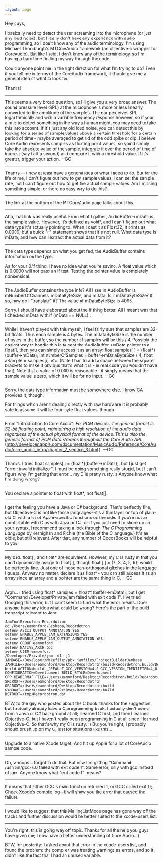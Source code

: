 ```yaml
---
layout: page
---
```


Hey guys,

I basically need to detect the user screaming into the microphone (or just any loud noise), but I really don't have any experience with audio programming, so I don't know any of the audio terminology. I'm using Michael Thornburgh's MTCoreAudio framework (an objective-c wrapper for CoreAudio). But like I said, I don't know any of the terminology, so I'm having a hard time finding my way through the code.

Could anyone point me in the right direction for what I'm trying to do? Even if you tell me in terms of the CoreAudio framework, it should give me a general idea of what to look for.

Thanks!

----

This seems a very broad question, so I'll give you a very broad answer. The sound pressure level (SPL) at the microphone is more or less linearly converted to the amplitude of the samples. The ear perceives SPL logarithmically and with a variable frequency response however, so if your aim is to detect something in the way a human might, you may need to take this into account. If it's just any old loud noise, you can detect this by looking for a series of sample values above a certain threshold for a certain period of time - maybe averaged to get rid of the odd spike or dip. I believe Core Audio represents samples as floating point values, so you'd simply take the absolute value of the sample, integrate it over the period of time of interest (say half a second) and compare it with a threshold value. If it's greater, trigger your action. --GC

----

Thanks -- I now at least have a general idea of what I need to do. But for the life of me, I can't figure out how to get sample values; I can set the sample rate, but I can't figure out how to get the actual sample values. Am I missing something simple, or there no easy way to do this?

----

The link at the bottom of the MTCoreAudio page talks about this.

----

Aha, that link was really useful. From what I gather, AudioBuffer->mData is the sample value. However, it's defined as void*, and I can't figure out what data type it's actually pointing to. When I cast it as Float32, it prints as 0.0000, but a quick "if" statement shows that it's not null. What data type is mData, and how can I extract the actual data from it?

----
The data type depends on what you get fed, the AudioBuffer contains information on the type.

As for your 0/if thing, I have no idea what you're saying. A float value which is 0.0000 will not pass an if test. Testing the pointer value is completely nonsensical.

----

The AudioBuffer contains the type info? All I see in AudioBuffer is mNumberOfChannels, mDataByteSize, and mData. Is it mDataByteSize? If so, how do I "translate" it? The value of mDataByteSize is 4096.

Sorry, I should have elaborated about the if thing better. All I meant was that I checked mData with     if (mData == NULL) .

----

While I haven't played with this myself, I feel fairly sure that samples are 32-bit floats. Thus each sample is 4 bytes. The mDataByteSize is the number of bytes in the buffer, so the number of samples will be this / 4. Possibly the easiest way to handle this is to cast the AudioBuffer->mData pointer to a float[], then you can simply access it as an array:      float samples[ ] = (float*)(buffer->mData);  int numberOfSamples = buffer->mDataByteSize / 4; float aSample = samples[i];  etc. (Note I had to add a space between the square brackets to make it obvious that's what it is - in real code you wouldn't have that). Note that a value of 0.000 is reasonable - it simply means that the sample value is zero, which it will be for no input.  --GC

----
Sorry, the data type information must be somewhere else. I know CA provides it, though.

For things which aren't dealing directly with raw hardware it is probably safe to assume it will be four-byte float values, though.

----

From "Introduction to Core Audio": *For PCM devices, the generic format is 32-bit floating point, maintaining a high resolution of the audio data regardless of the actual physical format of the device. This is also the generic format of PCM data streams throughout the Core Audio API.* (http://developer.apple.com/documentation/MusicAudio/Reference/CoreAudio/core_audio_intro/chapter_2_section_3.html ). --GC

----

Thanks. I tried     float samples[ ] = (float*)(buffer->mData);, but I just get "error: invalid initializer". I must be doing something really stupid, but I can't figure why I'm getting that error... my C is pretty rusty. :( Anyone know what I'm doing wrong?

----
You declare a pointer to float with     float*, not     float[].

----

I get the feeling you have a Java or C# background. That's perfectly fine, but Objective-C is not like those languages--it's a thin layer on top of plain-old C, with a lot of Apple-specific functions on the side. If you're not as comfortable with C as with Java or C#, or if you just need to shore up on your syntax, I recommend taking a look through *The C Programming Language* by Kernighan and Richie (the Bible of the C language.) It's an oldie, but still relevant. After that, any number of CocoaBooks will be helpful to you.

----

My bad. float[ ] and float* are equivalent. However, my C is rusty in that you can't dynamically assign to float[ ], though float [ ] = {2, 3, 4, 5, 6}; would be perfectly fine. Just one of those non-orthogonal glitches in the language I guess. Anyway no matter, declare it as float* - you can still access it as an array since an array and a pointer are the same thing in C. --GC

----

Argh... I tried using     float* samples = (float*)(buffer->mData);, but I get "Command /Developer/Private/jam failed with exit code 1". I've tried Googling this error, but I can't seem to find what the error means. Does anyone have any idea what could be wrong? Here's the part of the build transcript relevant to Jam:

    JamToolExecution Recordotron
    cd /Users/eamonford/Desktop/Recordotron
    setenv ASCII_OUTPUT_ANNOTATION YES
    setenv ENABLE_APPLE_JAM_EXTENSIONS YES
    setenv ENABLE_APPLE_JAM_OUTPUT_ANNOTATION YES
    setenv GROUP eamonford
    setenv NATIVE_ARCH ppc
    setenv USER eamonford
    /Developer/Private/jam -d1 -j1 JAMBASE=/Developer/Makefiles/pbx_jamfiles/ProjectBuilderJambase JAMFILE=/Users/eamonford/Desktop/Recordotron/build/Recordotron.build/Development/Recordotron.build/Recordotron.jam build ACTION=build _DEFAULT_GCC_VERSION=4.0 GCC_VERSION_IDENTIFIER=4_0 CONFIGURATION=Development BUILD_STYLE=Development CPP_HEADERMAP_FILE=/Users/eamonford/Desktop/Recordotron/build/Recordotron.build/Development/Recordotron.build/Recordotron.hmap SRCROOT=/Users/eamonford/Desktop/Recordotron OBJROOT=/Users/eamonford/Desktop/Recordotron/build SYMROOT=/Users/eamonford/Desktop/Recordotron/build DSTROOT=/tmp/Recordotron.dst

BTW, to the guy who posted about the C book: thanks for the suggestion, but I actually already have a C programming book. I actually don't come from a Java or C# background at all; I learned C first, and then I learned Objective-C, but I haven't really been programming in C at all since I learned Objective-C. So that's why my C is rusty. :) But you're right, I probably should brush up on my C, just for situations like this...

----
Upgrade to a native Xcode target. And hit up Apple for a lot of CoreAudio sample code.

----

Oh, whoops... forgot to do that. But now I'm getting "Command /usr/bin/gcc-4.0 failed with exit code 1". Same error, only with gcc instead of jam. Anyone know what "exit code 1" means?

----

It means that either GCC's main function returned 1, or GCC called exit(1);. Check Xcode's compile log--it will show you the error that caused the failure.

----
I would like to suggest that this MailingListMode page has gone way off the tracks and further discussion would be better suited to the xcode-users list.

----
You're right, this is going way off topic. Thanks for all the help you guys have given me; I now have a better understanding of Core Audio. :)

BTW, for posterity: I asked about that error in the xcode-users list, and found the problem: the compiler was treating warnings as errors, and so it didn't like the fact that I had an unused variable.
